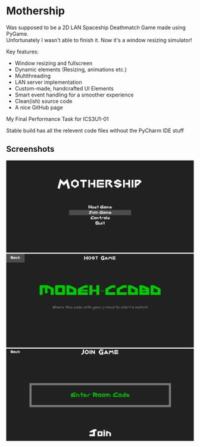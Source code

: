 # Mothership

Was supposed to be a 2D LAN Spaceship Deathmatch Game made using PyGame.  
Unfortunately I wasn't able to finish it. Now it's a window resizing simulator!
  
Key features:
- Window resizing and fullscreen
- Dynamic elements (Resizing, animations etc.)
- Multithreading
- LAN server implementation
- Custom-made, handcrafted UI Elements
- Smart event handling for a smoother experience
- Clean(ish) source code
- A nice GitHub page

My Final Performance Task for ICS3U1-01  
  
Stable build has all the relevent code files without the PyCharm IDE stuff

## Screenshots
![title](https://github.com/Dan245/Dan245/blob/main/screenshots/mothership_title.png)
![host](https://github.com/Dan245/Dan245/blob/main/screenshots/mothership_host.png)
![join](https://github.com/Dan245/Dan245/blob/main/screenshots/mothership_join.png)
